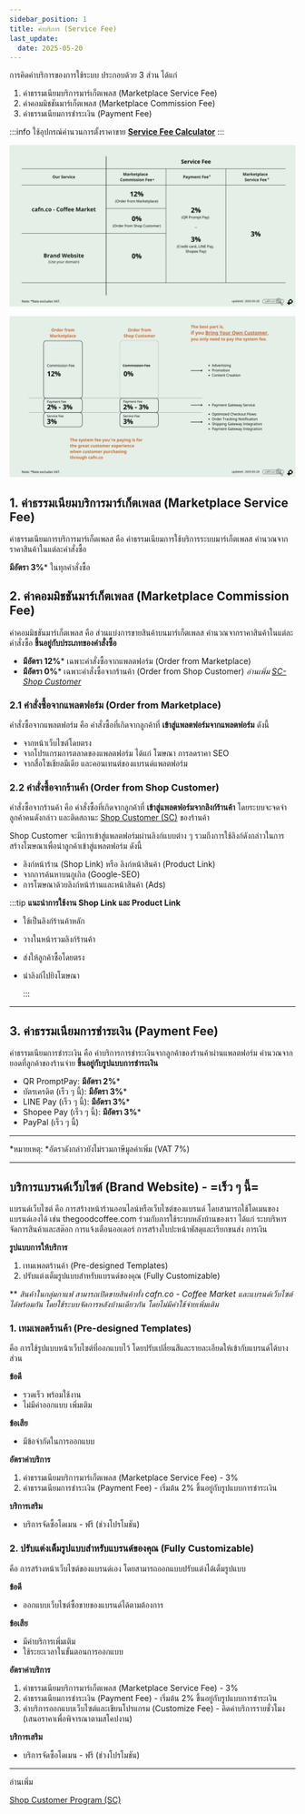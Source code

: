 ```yaml
---
sidebar_position: 1
title: ค่าบริการ (Service Fee)
last_update:
  date: 2025-05-20
---
```


การคิดค่าบริการของการใช้ระบบ ประกอบด้วย 3 ส่วน ได้แก่

1. ค่าธรรมเนียมบริการมาร์เก็ตเพลส (Marketplace Service Fee) 
2. ค่าคอมมิชชันมาร์เก็ตเพลส (Marketplace Commission Fee)
3. ค่าธรรมเนียมการชำระเงิน (Payment Fee)

:::info
ใช้อุปกรณ์คำนวนการตั้งราคาขาย [**Service Fee Calculator**](/fees)
:::


![service fee](./img/service-fee-2025-05-20.jpg)

![service fee structure](./img/service-fee-structure-2025-05-20.jpg)

## 1. ค่าธรรมเนียมบริการมาร์เก็ตเพลส (Marketplace Service Fee)

ค่าธรรมเนียมการบริการมาร์เก็ตเพลส คือ ค่าธรรมเนียมการใช้บริการระบบมาร์เก็ตเพลส คำนวณจากราคาสินค้าในแต่ละคำสั่งซื้อ

**มีอัตรา 3%*** ในทุกคำสั่งซื้อ

## 2. ค่าคอมมิชชันมาร์เก็ตเพลส (Marketplace Commission Fee)

ค่าคอมมิชชันมาร์เก็ตเพลส คือ ส่วนแบ่งการขายสินค้าบนมาร์เก็ตเพลส คำนวณจากราคาสินค้าในแต่ละคำสั่งซื้อ **ขึ้นอยู่กับประเภทของคำสั่งซื้อ** 

- **มีอัตรา 12%*** เฉพาะคำสั่งซื้อจากแพลตฟอร์ม (Order from Marketplace) 
- **มีอัตรา 0%*** เฉพาะคำสั่งซื้อจากร้านค้า (Order from Shop Customer)  *อ่านเพิ่ม* [*SC-Shop Customer*](docs/marketing/sc-shop-customer-program/index.md)
  

### 2.1 คำสั่งซื้อจากแพลตฟอร์ม (Order from Marketplace) 

คำสั่งซื้อจากแพลตฟอร์ม คือ คำสั่งซื้อที่เกิดจากลูกค้าที่ **เข้าสู่แพลตฟอร์มจากแพลตฟอร์ม** ดังนี้

- จากหน้าเว็บไซต์โดยตรง
- จากโปรแกรมการตลาดของแพลตฟอร์ม ได้แก่ โฆษณา การลดราคา SEO
- จากสื่อโซเชียลมีเดีย และคอนเทนต์ของแบรนด์แพลตฟอร์ม

### 2.2 คำสั่งซื้อจากร้านค้า (Order from Shop Customer)

คำสั่งซื้อจากร้านค้า คือ คำสั่งซื้อที่เกิดจากลูกค้าที่ **เข้าสู่แพลตฟอร์มจากลิงก์ร้านค้า** โดยระบบจะจดจำลูกค้าคนดังกล่าว และติดสถานะ [Shop Customer (SC)](docs/marketing/sc-shop-customer-program/index.md) ของร้านค้า

Shop Customer จะมีการเข้าสู่แพลตฟอร์มผ่านลิงก์แบบต่าง ๆ รวมถึงการใช้ลิงก์ดังกล่าวในการสร้างโฆษณาเพื่อนำลูกค้าเข้าสู่แพลตฟอร์ม ดังนี้

- ลิงก์หน้าร้าน (Shop Link) หรือ ลิงก์หน้าสินค้า (Product Link)
- จากการค้นหาบนกูเกิล (Google-SEO)
- การโฆษณาด้วยลิงก์หน้าร้านและหน้าสินค้า (Ads)

:::tip
**แนะนำการใช้งาน Shop Link และ Product Link**

- ใช้เป็นลิงก์ร้านค้าหลัก
- วางในหน้ารวมลิงก์ร้านค้า
- ส่งให้ลูกค้าซื้อโดยตรง
- นำลิงก์ไปยิงโฆษณา

  :::


---

## 3. ค่าธรรมเนียมการชำระเงิน (Payment Fee)

ค่าธรรมเนียมการชำระเงิน คือ ค่าบริการการชำระเงินจากลูกค้าของร้านค้าผ่านแพลตฟอร์ม คำนวณจากยอดที่ลูกค้าของร้านจ่าย **ขึ้นอยู่กับรูปแบบการชำระเงิน**


- QR PromptPay: **มีอัตรา 2%***
- บัตรเครดิต (เร็ว ๆ นี้): **มีอัตรา 3%***
- LINE Pay (เร็ว ๆ นี้): **มีอัตรา 3%***
- Shopee Pay (เร็ว ๆ นี้): **มีอัตรา 3%***
- PayPal (เร็ว ๆ นี้) 

---

*หมายเหตุ: *อัตราดังกล่าวยังไม่รวมภาษีมูลค่าเพิ่ม (VAT 7%)

---

## บริการแบรนด์เว็บไซต์ (Brand Website) - =เร็ว ๆ นี้=

แบรนด์เว็บไซต์ คือ การสร้างหน้าร้านออนไลน์หรือเว็บไซต์ของแบรนด์ โดยสามารถใช้โดเมนของแบรนด์เองได้ เช่น thegoodcoffee.com ร่วมกับการใช้ระบบหลังบ้านของเรา ได้แก่ ระบบริหารจัดการสินค้าและสต๊อก การแจ้งเตือนออเดอร์ การสร้างใบปะหน้าพัสดุและเรียกขนส่ง การเงิน

**รูปแบบการให้บริการ**

1. เทมเพลตร้านค้า (Pre-designed Templates)
2. ปรับแต่งเต็มรูปแบบสำหรับแบรนด์ของคุณ (Fully Customizable)

\*\* _สินค้าในกลุ่มกาแฟ สามารถเปิดขายสินค้าทั้ง cafn.co - Coffee Market และแบรนด์เว็บไซต์ ได้พร้อมกัน โดยใช้ระบบจัดการหลังบ้านเดียวกัน โดยไม่มีค่าใช้จ่ายเพิ่มเติม_

### 1. เทมเพลตร้านค้า (Pre-designed Templates)

คือ การใช้รูปแบบหน้าเว็บไซต์ที่ออกแบบไว้ โดยปรับเปลี่ยนสีและรายละเอียดให้เข้ากับแบรนด์ได้บางส่วน

**ข้อดี**

- รวดเร็ว พร้อมใช้งาน
- ไม่มีค่าออกแบบ เพิ่มเติม

**ข้อเสีย**

- มีข้อจำกัดในการออกแบบ

**อัตราค่าบริการ**

1. ค่าธรรมเนียมบริการมาร์เก็ตเพลส (Marketplace Service Fee) - 3%
2. ค่าธรรมเนียมการชำระเงิน (Payment Fee) - เริ่มต้น 2% ขึ้นอยู่กับรูปแบบการชำระเงิน

**บริการเสริม**

- บริการจัดซื้อโดเมน - ฟรี (ช่วงโปรโมชัน)

### 2. ปรับแต่งเต็มรูปแบบสำหรับแบรนด์ของคุณ (Fully Customizable)

คือ การสร้างหน้าเว็บไซต์ของแบรนด์เอง โดยสามารถออกแบบปรับแต่งได้เต็มรูปแบบ

**ข้อดี**

- ออกแบบเว็บไซต์ซื้อขายของแบรนด์ได้ตามต้องการ

**ข้อเสีย**

- มีค่าบริการเพิ่มเติม
- ใช้ระยะเวลาในขั้นตอนการออกแบบ

**อัตราค่าบริการ**

1. ค่าธรรมเนียมบริการมาร์เก็ตเพลส (Marketplace Service Fee) - 3%
2. ค่าธรรมเนียมการชำระเงิน (Payment Fee) - เริ่มต้น 2% ขึ้นอยู่กับรูปแบบการชำระเงิน
3. ค่าบริการออกแบบเว็บไซต์และเขียนโปรแกรม (Customize Fee) - คิดค่าบริการรายชั่วโมง (เสนอราคาเพื่อพิจารณาตามสโคปงาน)

**บริการเสริม**

- บริการจัดซื้อโดเมน - ฟรี (ช่วงโปรโมชัน)

---

อ่านเพิ่ม

[Shop Customer Program (SC)](docs/marketing/sc-shop-customer-program/index.md)
